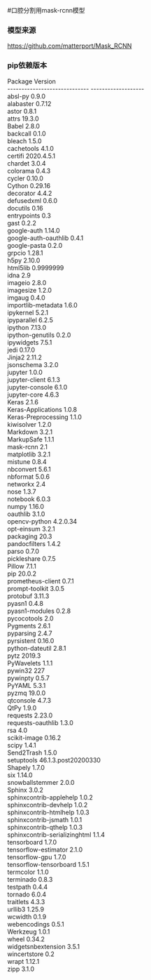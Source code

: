 #口腔分割用mask-rcnn模型
### 模型来源
https://github.com/matterport/Mask_RCNN

### pip依赖版本<br>
Package                       Version<br>
----------------------------- -------------------<br>
absl-py                       0.9.0<br>
alabaster                     0.7.12<br>
astor                         0.8.1<br>
attrs                         19.3.0<br>
Babel                         2.8.0<br>
backcall                      0.1.0<br>
bleach                        1.5.0<br>
cachetools                    4.1.0<br>
certifi                       2020.4.5.1<br>
chardet                       3.0.4<br>
colorama                      0.4.3<br>
cycler                        0.10.0<br>
Cython                        0.29.16<br>
decorator                     4.4.2<br>
defusedxml                    0.6.0<br>
docutils                      0.16<br>
entrypoints                   0.3<br>
gast                          0.2.2<br>
google-auth                   1.14.0<br>
google-auth-oauthlib          0.4.1<br>
google-pasta                  0.2.0<br>
grpcio                        1.28.1<br>
h5py                          2.10.0<br>
html5lib                      0.9999999<br>
idna                          2.9<br>
imageio                       2.8.0<br>
imagesize                     1.2.0<br>
imgaug                        0.4.0<br>
importlib-metadata            1.6.0<br>
ipykernel                     5.2.1<br>
ipyparallel                   6.2.5<br>
ipython                       7.13.0<br>
ipython-genutils              0.2.0<br>
ipywidgets                    7.5.1<br>
jedi                          0.17.0<br>
Jinja2                        2.11.2<br>
jsonschema                    3.2.0<br>
jupyter                       1.0.0<br>
jupyter-client                6.1.3<br>
jupyter-console               6.1.0<br>
jupyter-core                  4.6.3<br>
Keras                         2.1.6<br>
Keras-Applications            1.0.8<br>
Keras-Preprocessing           1.1.0<br>
kiwisolver                    1.2.0<br>
Markdown                      3.2.1<br>
MarkupSafe                    1.1.1<br>
mask-rcnn                     2.1<br>
matplotlib                    3.2.1<br>
mistune                       0.8.4<br>
nbconvert                     5.6.1<br>
nbformat                      5.0.6<br>
networkx                      2.4<br>
nose                          1.3.7<br>
notebook                      6.0.3<br>
numpy                         1.16.0<br>
oauthlib                      3.1.0<br>
opencv-python                 4.2.0.34<br>
opt-einsum                    3.2.1<br>
packaging                     20.3<br>
pandocfilters                 1.4.2<br>
parso                         0.7.0<br>
pickleshare                   0.7.5<br>
Pillow                        7.1.1<br>
pip                           20.0.2<br>
prometheus-client             0.7.1<br>
prompt-toolkit                3.0.5<br>
protobuf                      3.11.3<br>
pyasn1                        0.4.8<br>
pyasn1-modules                0.2.8<br>
pycocotools                   2.0<br>
Pygments                      2.6.1<br>
pyparsing                     2.4.7<br>
pyrsistent                    0.16.0<br>
python-dateutil               2.8.1<br>
pytz                          2019.3<br>
PyWavelets                    1.1.1<br>
pywin32                       227<br>
pywinpty                      0.5.7<br>
PyYAML                        5.3.1<br>
pyzmq                         19.0.0<br>
qtconsole                     4.7.3<br>
QtPy                          1.9.0<br>
requests                      2.23.0<br>
requests-oauthlib             1.3.0<br>
rsa                           4.0<br>
scikit-image                  0.16.2<br>
scipy                         1.4.1<br>
Send2Trash                    1.5.0<br>
setuptools                    46.1.3.post20200330<br>
Shapely                       1.7.0<br>
six                           1.14.0<br>
snowballstemmer               2.0.0<br>
Sphinx                        3.0.2<br>
sphinxcontrib-applehelp       1.0.2<br>
sphinxcontrib-devhelp         1.0.2<br>
sphinxcontrib-htmlhelp        1.0.3<br>
sphinxcontrib-jsmath          1.0.1<br>
sphinxcontrib-qthelp          1.0.3<br>
sphinxcontrib-serializinghtml 1.1.4<br>
tensorboard                   1.7.0<br>
tensorflow-estimator          2.1.0<br>
tensorflow-gpu                1.7.0<br>
tensorflow-tensorboard        1.5.1<br>
termcolor                     1.1.0<br>
terminado                     0.8.3<br>
testpath                      0.4.4<br>
tornado                       6.0.4<br>
traitlets                     4.3.3<br>
urllib3                       1.25.9<br>
wcwidth                       0.1.9<br>
webencodings                  0.5.1<br>
Werkzeug                      1.0.1<br>
wheel                         0.34.2<br>
widgetsnbextension            3.5.1<br>
wincertstore                  0.2<br>
wrapt                         1.12.1<br>
zipp                          3.1.0<br>

